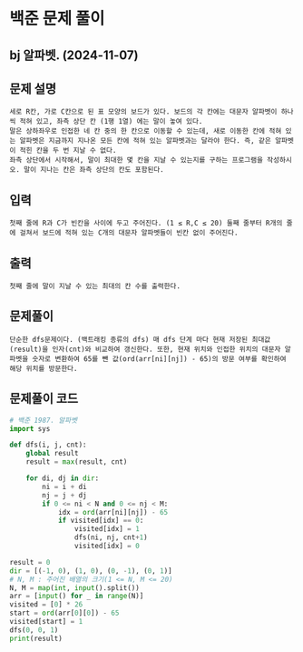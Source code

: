 # 백준 문제 풀이
## bj 알파벳. (2024-11-07)

## 문제 설명
    세로 R칸, 가로 C칸으로 된 표 모양의 보드가 있다. 보드의 각 칸에는 대문자 알파벳이 하나씩 적혀 있고, 좌측 상단 칸 (1행 1열) 에는 말이 놓여 있다.
    말은 상하좌우로 인접한 네 칸 중의 한 칸으로 이동할 수 있는데, 새로 이동한 칸에 적혀 있는 알파벳은 지금까지 지나온 모든 칸에 적혀 있는 알파벳과는 달라야 한다. 즉, 같은 알파벳이 적힌 칸을 두 번 지날 수 없다.
    좌측 상단에서 시작해서, 말이 최대한 몇 칸을 지날 수 있는지를 구하는 프로그램을 작성하시오. 말이 지나는 칸은 좌측 상단의 칸도 포함된다.

## 입력
    첫째 줄에 R과 C가 빈칸을 사이에 두고 주어진다. (1 ≤ R,C ≤ 20) 둘째 줄부터 R개의 줄에 걸쳐서 보드에 적혀 있는 C개의 대문자 알파벳들이 빈칸 없이 주어진다.

## 출력
    첫째 줄에 말이 지날 수 있는 최대의 칸 수를 출력한다.

## 문제풀이
    단순한 dfs문제이다. (백트래킹 종류의 dfs) 매 dfs 단계 마다 현재 저장된 최대값(result)을 인자(cnt)와 비교하여 갱신한다. 또한, 현재 위치와 인접한 위치의 대문자 알파벳을 숫자로 변환하여 65를 뺀 값(ord(arr[ni][nj]) - 65)의 방문 여부를 확인하여 해당 위치를 방문한다.

## 문제풀이 코드
```python
# 백준 1987. 알파벳
import sys

def dfs(i, j, cnt):
    global result
    result = max(result, cnt)

    for di, dj in dir:
        ni = i + di
        nj = j + dj
        if 0 <= ni < N and 0 <= nj < M:
            idx = ord(arr[ni][nj]) - 65
            if visited[idx] == 0:
                visited[idx] = 1
                dfs(ni, nj, cnt+1)
                visited[idx] = 0

result = 0
dir = [(-1, 0), (1, 0), (0, -1), (0, 1)]
# N, M : 주어진 배열의 크기(1 <= N, M <= 20)
N, M = map(int, input().split())
arr = [input() for _ in range(N)]
visited = [0] * 26
start = ord(arr[0][0]) - 65
visited[start] = 1
dfs(0, 0, 1)
print(result)
```